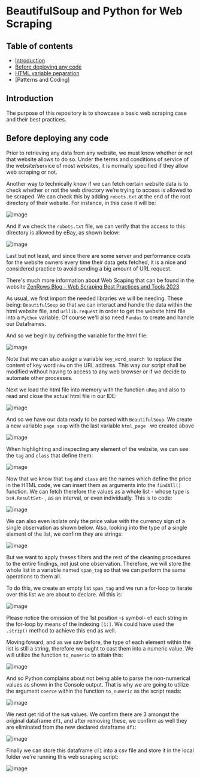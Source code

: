 # BeautifulSoup and Python for Web Scraping

## Table of contents

+ [Introduction](#introduction)
+ [Before deploying any code](#before-deploying-any-code)
+ [HTML variable peparation]()
+ [Patterns and Coding]

## Introduction

The purpose of this repository is to showcase a basic web scraping case and their best practices.


## Before deploying any code

Prior to retrieving any data from any website, we must know whether or not that website allows to do so. Under the terms and conditions of service of the website/service of most websites, it is normally specified if they allow web scraping or not. 

Another way to technically know if we can fetch certain website data is to check whether or not the web directory we’re trying to access is allowed to be scraped. We can check this by adding `robots.txt` at the end of the root directory of their website. For instance, in this case it will be:

![image](https://github.com/GBlanch/BeautifulSoup-and-Python-for-Web-Scraping/assets/136500426/ac71c1bb-ce67-4713-bd88-a16a01916461)

And if we check the `robots.txt` file, we can verify that the access to this directory is allowed by eBay, as shown below:

![image](https://github.com/GBlanch/BeautifulSoup-and-Python-for-Web-Scraping/assets/136500426/3a6c0cbf-9f1d-4323-ad33-5e0031b7e3d9)


Last but not least, and since there are some server and performance costs for the website owners every time their data gets fetched, it is a nice and considered practice to avoid sending a big amount of URL request.

There's much more information about Web Scaping that can be found in the  website [ZenRows Blog - Web Scraping Best Practices and Tools 2023](https://www.zenrows.com/blog/web-scraping-best-practices#respect-robots-txt-sitemap)

As usual, we first import the needed libraries we will be needing. These being: `BeautifulSoup` so that we can interact and handle the data within the html website file, and `urllib.request` in order to get the website html file into a `Python` variable. Of course we'll also need `Pandas` to create and handle our Dataframes.

And so we begin by defining the variable for the html file:

![image](https://github.com/GBlanch/BeautifulSoup-and-Python-for-Web-Scraping/assets/136500426/951df0c8-ef6e-4315-91fd-a5e8f3ea6cd4)

Note that we can also assign a variable `key_word_search `to replace the content of key word `nkw` on the URL address. This way our script shall be modified without having to access to any web browser or if we decide to automate other processes.

Next we load the html file into memory with the function `uReq` and also to read and close the actual html file in our IDE:

![image](https://github.com/GBlanch/BeautifulSoup-and-Python-for-Web-Scraping/assets/136500426/914bbe90-bd0b-4333-bc31-c70953304071)

And so we have our data ready to be parsed with `BeautifulSoup`. We create a new variable `page soup` with the last variable `html_page ` we created above

![image](https://github.com/GBlanch/BeautifulSoup-and-Python-for-Web-Scraping/assets/136500426/51cf6a9a-764c-47af-84e1-81792ba8b26e)

When highlighting and inspecting any element of the website, we can see the `tag` and `class` that define them:

![image](https://github.com/GBlanch/BeautifulSoup-and-Python-for-Web-Scraping/assets/136500426/2b3d8574-5efe-4b2e-a501-81c09d8a6d4d)

Now that we know that `tag` and `class` are the names which define the price in the HTML code, we can insert them as arguments into the `findAll()` function. We can fetch therefore the values as a whole list - whose type is `bs4.ResultSet`- , as an interval, or even individually. This is to code:

![image](https://github.com/GBlanch/BeautifulSoup-and-Python-for-Web-Scraping/assets/136500426/a8cde13e-987e-4231-bde1-6fa0cc1bdfc9)

We can also even isolate only the price value with the currency sign of a single observation as shown below. Also, looking into the type of a single element of the list, we confirm they are strings:

![image](https://github.com/GBlanch/BeautifulSoup-and-Python-for-Web-Scraping/assets/136500426/78d8c04f-d8cb-4e97-b683-78b814277f00)


But we want to apply theses filters and the rest of the cleaning procedures to the entire findings, not just one observation. Therefore, we will store the whole list in a variable named `span_tag` so that we can perform the same operations to them all. 

To do this, we create an empty list `span_tag` and we run a for-loop to iterate over this list we are about to declare. All this is:

![image](https://github.com/GBlanch/BeautifulSoup-and-Python-for-Web-Scraping/assets/136500426/9dca4fc1-5682-4b20-ae27-bb60ab67f4fb)


Please notice the omission  of the 1st position -`$` symbol- of each string in the for-loop by means of the indexing `[1:]`. We could have used the `.strip()` method to achieve this end as well. 

Moving foward, and as we saw before, the type of each element within the list is still a string, therefore we ought to cast them into a numeric value. We will utilize the function `to_numeric` to attain this:


![image](https://github.com/GBlanch/BeautifulSoup-and-Python-for-Web-Scraping/assets/136500426/afb4f755-0f3b-4d4a-bb1e-a5a2269f569b)

And so Python complains about not being able to parse the non-numerical values as shown in the Console output. That is why we are going to utilize the argument `coerce` within the function `to_numeric` as the script reads:

![image](https://github.com/GBlanch/BeautifulSoup-and-Python-for-Web-Scraping/assets/136500426/f78f536b-8097-4a10-b1a4-80bb18116353)

We next get rid of the `NaN` values. We confirm there are 3 amongst the original dataframe `df1`, and after removing these, we confirm as well they are eliminated from the new declared dataframe `df1`:

![image](https://github.com/GBlanch/BeautifulSoup-and-Python-for-Web-Scraping/assets/136500426/e6fdebe5-3805-4499-81a0-2caf8e14941f)

Finally we can store this dataframe `df1` into a csv file and store it in the local folder we're running this web scraping script:

![image](https://github.com/GBlanch/BeautifulSoup-and-Python-for-Web-Scraping/assets/136500426/a7a346aa-7e7d-407e-bae7-628fd2d7eac7)







